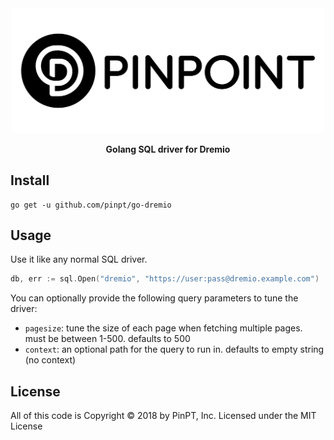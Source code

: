 <div align="center">
	<img width="500" src=".github/logo.svg" alt="pinpt-logo">
</div>

<p align="center" color="#6a737d">
	<strong>Golang SQL driver for Dremio</strong>
</p>

## Install

```
go get -u github.com/pinpt/go-dremio
```

## Usage

Use it like any normal SQL driver.

```go
db, err := sql.Open("dremio", "https://user:pass@dremio.example.com")
```

You can optionally provide the following query parameters to tune the driver:

- `pagesize`: tune the size of each page when fetching multiple pages. must be between 1-500. defaults to 500
- `context`: an optional path for the query to run in. defaults to empty string (no context)

## License

All of this code is Copyright &copy; 2018 by PinPT, Inc. Licensed under the MIT License
